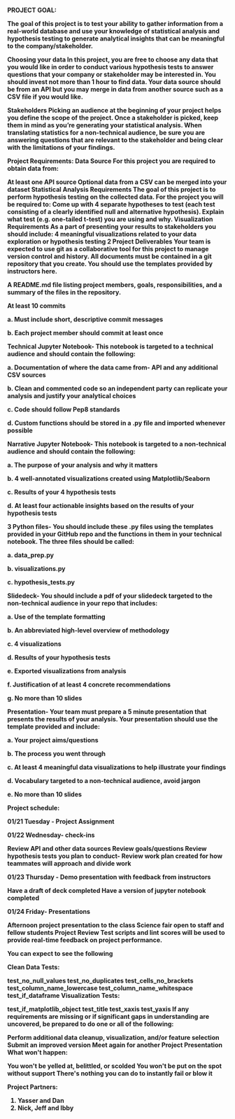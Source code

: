 <b> PROJECT GOAL:

The goal of this project is to test your ability to gather information from a real-world database and use your knowledge of statistical analysis and hypothesis testing to generate analytical insights that can be meaningful to the company/stakeholder.

Choosing your data In this project, you are free to choose any data that you would like in order to conduct various hypothesis tests to answer questions that your company or stakeholder may be interested in. You should invest not more than 1 hour to find data. Your data source should be from an API but you may merge in data from another source such as a CSV file if you would like.

Stakeholders Picking an audience at the beginning of your project helps you define the scope of the project. Once a stakeholder is picked, keep them in mind as you’re generating your statistical analysis. When translating statistics for a non-technical audience, be sure you are answering questions that are relevant to the stakeholder and being clear with the limitations of your findings.

Project Requirements: Data Source For this project you are required to obtain data from:

At least one API source Optional data from a CSV can be merged into your dataset Statistical Analysis Requirements The goal of this project is to perform hypothesis testing on the collected data. For the project you will be required to: Come up with 4 separate hypotheses to test (each test consisting of a clearly identified null and alternative hypothesis). Explain what test (e.g. one-tailed t-test) you are using and why. Visualization Requirements As a part of presenting your results to stakeholders you should include: 4 meaningful visualizations related to your data exploration or hypothesis testing 2 Project Deliverables Your team is expected to use git as a collaborative tool for this project to manage version control and history. All documents must be contained in a git repository that you create. You should use the templates provided by instructors here.

A README.md file listing project members, goals, responsibilities, and a summary of the files in the repository.

At least 10 commits

a. Must include short, descriptive commit messages

b. Each project member should commit at least once

Technical Jupyter Notebook- This notebook is targeted to a technical audience and should contain the following:

a. Documentation of where the data came from- API and any additional CSV sources

b. Clean and commented code so an independent party can replicate your analysis and justify your analytical choices

c. Code should follow Pep8 standards

d. Custom functions should be stored in a .py file and imported whenever possible

Narrative Jupyter Notebook- This notebook is targeted to a non-technical audience and should contain the following:

a. The purpose of your analysis and why it matters

b. 4 well-annotated visualizations created using Matplotlib/Seaborn

c. Results of your 4 hypothesis tests

d. At least four actionable insights based on the results of your hypothesis tests

3 Python files- You should include these .py files using the templates provided in your GitHub repo and the functions in them in your technical notebook. The three files should be called:

a. data_prep.py

b. visualizations.py

c. hypothesis_tests.py

Slidedeck- You should include a pdf of your slidedeck targeted to the non-technical audience in your repo that includes:

a. Use of the template formatting

b. An abbreviated high-level overview of methodology

c. 4 visualizations

d. Results of your hypothesis tests

e. Exported visualizations from analysis

f. Justification of at least 4 concrete recommendations

g. No more than 10 slides

Presentation- Your team must prepare a 5 minute presentation that presents the results of your analysis. Your presentation should use the template provided and include:

a. Your project aims/questions

b. The process you went through

c. At least 4 meaningful data visualizations to help illustrate your findings

d. Vocabulary targeted to a non-technical audience, avoid jargon

e. No more than 10 slides

Project schedule:

01/21 Tuesday - Project Assignment

01/22 Wednesday- check-ins

Review API and other data sources Review goals/questions Review hypothesis tests you plan to conduct- Review work plan created for how teammates will approach and divide work

01/23 Thursday - Demo presentation with feedback from instructors

Have a draft of deck completed Have a version of jupyter notebook completed

01/24 Friday- Presentations

Afternoon project presentation to the class Science fair open to staff and fellow students Project Review Test scripts and lint scores will be used to provide real-time feedback on project performance.

You can expect to see the following

Clean Data Tests:

test_no_null_values test_no_duplicates test_cells_no_brackets test_column_name_lowercase test_column_name_whitespace test_if_dataframe Visualization Tests:

test_if_matplotlib_object test_title test_xaxis test_yaxis If any requirements are missing or if significant gaps in understanding are uncovered, be prepared to do one or all of the following:

Perform additional data cleanup, visualization, and/or feature selection Submit an improved version Meet again for another Project Presentation What won't happen:

You won't be yelled at, belittled, or scolded You won't be put on the spot without support There's nothing you can do to instantly fail or blow it



Project Partners:
1. Yasser and Dan
2. Nick, Jeff and Ibby


